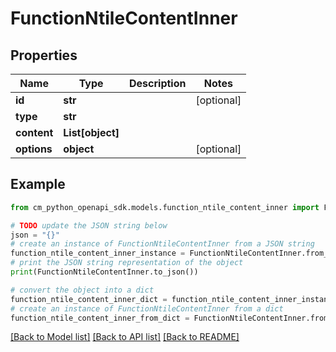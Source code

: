 # FunctionNtileContentInner


## Properties

Name | Type | Description | Notes
------------ | ------------- | ------------- | -------------
**id** | **str** |  | [optional] 
**type** | **str** |  | 
**content** | **List[object]** |  | 
**options** | **object** |  | [optional] 

## Example

```python
from cm_python_openapi_sdk.models.function_ntile_content_inner import FunctionNtileContentInner

# TODO update the JSON string below
json = "{}"
# create an instance of FunctionNtileContentInner from a JSON string
function_ntile_content_inner_instance = FunctionNtileContentInner.from_json(json)
# print the JSON string representation of the object
print(FunctionNtileContentInner.to_json())

# convert the object into a dict
function_ntile_content_inner_dict = function_ntile_content_inner_instance.to_dict()
# create an instance of FunctionNtileContentInner from a dict
function_ntile_content_inner_from_dict = FunctionNtileContentInner.from_dict(function_ntile_content_inner_dict)
```
[[Back to Model list]](../README.md#documentation-for-models) [[Back to API list]](../README.md#documentation-for-api-endpoints) [[Back to README]](../README.md)


